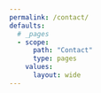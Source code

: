 ```yaml
---
permalink: /contact/
defaults:
  # _pages
  - scope:
      path: "Contact"
      type: pages
    values:
      layout: wide
---
```

